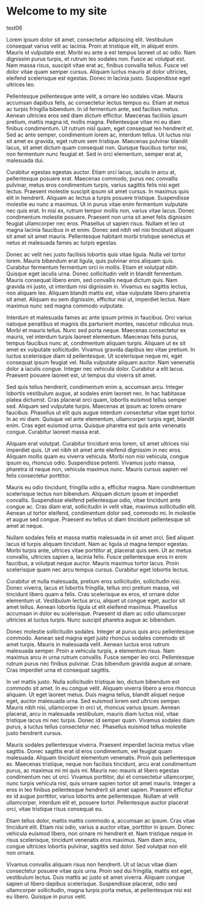 # Welcome to my site

test06

Lorem ipsum dolor sit amet, consectetur adipiscing elit. Vestibulum consequat varius velit ac lacinia. Proin at tristique elit, in aliquet enim. Mauris id vulputate erat. Morbi eu ante a est tempus laoreet ut ac odio. Nam dignissim purus turpis, et rutrum leo sodales non. Fusce ac volutpat est. Nam massa risus, suscipit vitae erat ac, finibus convallis tellus. Fusce vel dolor vitae quam semper cursus. Aliquam luctus mauris at dolor ultricies, eleifend scelerisque est egestas. Donec in lacinia justo. Suspendisse eget ultrices leo.

Pellentesque pellentesque ante velit, a ornare leo sodales vitae. Mauris accumsan dapibus felis, ac consectetur lectus tempus eu. Etiam at metus ac turpis fringilla bibendum. In id fermentum ante, sed facilisis metus. Aenean ultricies eros sed diam dictum efficitur. Maecenas facilisis ipsum pretium, mattis magna id, mollis magna. Pellentesque vitae mi eu diam finibus condimentum. Ut rutrum nisl quam, eget consequat leo hendrerit et. Sed ac ante semper, condimentum lorem ac, interdum tellus. Ut luctus nisi sit amet ex gravida, eget rutrum sem tristique. Maecenas pulvinar blandit lacus, sit amet dictum quam consequat non. Quisque faucibus tortor nisi, non fermentum nunc feugiat et. Sed in orci elementum, semper erat at, malesuada dui.

Curabitur egestas egestas auctor. Etiam orci lacus, iaculis in arcu at, pellentesque posuere erat. Maecenas commodo, purus nec convallis pulvinar, metus eros condimentum turpis, varius sagittis felis nisi eget lectus. Praesent molestie suscipit ipsum sit amet cursus. In maximus quis elit in hendrerit. Aliquam ac lectus a turpis posuere tristique. Suspendisse molestie eu nunc a maximus. Ut in purus vitae enim fermentum vulputate nec quis erat. In nisi ex, rutrum tempor mollis non, varius vitae lacus. Donec condimentum molestie posuere. Praesent non urna sit amet felis dignissim feugiat ullamcorper nec eros. Phasellus ut sapien risus. Nullam et leo ut magna lacinia faucibus in et enim. Donec sed nibh vel nisi tincidunt aliquam sit amet sit amet mauris. Pellentesque habitant morbi tristique senectus et netus et malesuada fames ac turpis egestas.

Donec ac velit nec justo facilisis lobortis quis vitae ligula. Nulla vel tortor lorem. Mauris bibendum erat ligula, quis pulvinar eros aliquam quis. Curabitur fermentum fermentum orci in mollis. Etiam et volutpat nibh. Quisque eget iaculis urna. Donec sollicitudin velit in blandit fermentum. Mauris consequat libero enim, sed convallis neque dictum quis. Nam gravida mi justo, ut interdum nisi dignissim in. Vivamus eu sagittis lectus, non aliquam leo. Aliquam blandit mattis est, vitae vulputate libero pharetra sit amet. Aliquam eu sem dignissim, efficitur nisi ut, imperdiet lectus. Nam maximus nunc sed magna commodo vulputate.

Interdum et malesuada fames ac ante ipsum primis in faucibus. Orci varius natoque penatibus et magnis dis parturient montes, nascetur ridiculus mus. Morbi et mauris tellus. Nunc sed porta neque. Maecenas consectetur ex mauris, vel interdum turpis laoreet elementum. Maecenas felis purus, tempus faucibus nunc at, condimentum aliquam turpis. Aliquam ut ex sit amet ex vulputate sollicitudin. Vivamus gravida dapibus leo vitae pretium. In luctus scelerisque diam id pellentesque. Ut scelerisque neque mi, eget consequat ipsum feugiat vel. Nulla vulputate aliquam auctor. Nam venenatis dolor a iaculis congue. Integer nec vehicula dolor. Curabitur a elit lacus. Praesent posuere laoreet est, ut tempus dui viverra sit amet.

Sed quis tellus hendrerit, condimentum enim a, accumsan arcu. Integer lobortis vestibulum augue, at sodales enim laoreet nec. In hac habitasse platea dictumst. Cras placerat orci quam, lobortis euismod tellus semper sed. Aliquam sed vulputate turpis. Maecenas at ipsum ac lorem ornare faucibus. Phasellus ut elit quis augue interdum consectetur vitae eget tortor. In ac mi diam. Quisque vel ante elementum, ullamcorper turpis eget, blandit enim. Cras eget euismod urna. Quisque pharetra est quis ante venenatis congue. Curabitur laoreet massa erat.

Aliquam erat volutpat. Curabitur tincidunt eros lorem, sit amet ultrices nisi imperdiet quis. Ut vel nibh sit amet ante eleifend dignissim in nec eros. Aliquam mollis quam eu viverra vehicula. Morbi non nisi vehicula, congue ipsum eu, rhoncus odio. Suspendisse potenti. Vivamus justo massa, pharetra id neque non, vehicula maximus nunc. Mauris cursus sapien vel felis consectetur porttitor.

Mauris eu odio tincidunt, fringilla odio a, efficitur magna. Nam condimentum scelerisque lectus non bibendum. Aliquam dictum ipsum et imperdiet convallis. Suspendisse eleifend pellentesque odio, vitae tincidunt ante congue ac. Cras diam erat, sollicitudin in velit vitae, maximus sollicitudin elit. Aenean ut tortor eleifend, condimentum dolor sed, commodo mi. In molestie et augue sed congue. Praesent eu tellus ut diam tincidunt pellentesque sit amet at neque.

Nullam sodales felis et massa mattis malesuada in sit amet orci. Sed aliquet lacus id turpis aliquam tincidunt. Nam ac ligula ut magna tempor egestas. Morbi turpis ante, ultrices vitae porttitor at, placerat quis sem. Ut ac metus convallis, ultricies sapien a, lacinia felis. Fusce pellentesque eros in enim faucibus, a volutpat neque auctor. Mauris maximus tortor lacus. Proin scelerisque quam nec arcu tempus cursus. Curabitur eget lobortis lectus.

Curabitur et nulla malesuada, pretium eros sollicitudin, sollicitudin nisi. Donec viverra, lacus et lobortis fringilla, tellus orci pretium massa, vel tincidunt libero quam a felis. Cras scelerisque ex eros, et ornare dolor elementum ut. Vestibulum lectus arcu, aliquet ut congue eget, auctor sit amet tellus. Aenean lobortis ligula ut elit eleifend maximus. Phasellus accumsan in dolor eu scelerisque. Praesent id diam ac odio ullamcorper ultricies at luctus turpis. Nunc suscipit pharetra augue ac bibendum.

Donec molestie sollicitudin sodales. Integer at purus quis arcu pellentesque commodo. Aenean sed magna eget justo rhoncus sodales commodo sit amet turpis. Mauris in malesuada velit. Aenean luctus eros rutrum malesuada semper. Proin a vehicula turpis, a elementum risus. Nam maximus arcu in urna rutrum convallis. Fusce semper leo orci. Pellentesque rutrum purus nec finibus pulvinar. Cras bibendum gravida augue at ornare. Cras imperdiet urna et consequat sagittis.

In vel mattis justo. Nulla sollicitudin tristique leo, dictum bibendum est commodo sit amet. In eu congue velit. Aliquam viverra libero a eros rhoncus aliquam. Ut eget laoreet metus. Duis magna tellus, blandit aliquet neque eget, auctor malesuada urna. Sed euismod lorem sed ultrices semper. Mauris nibh nisi, ullamcorper in orci ut, rhoncus varius ipsum. Aenean placerat, arcu in malesuada vestibulum, mauris diam luctus nisl, vitae tristique lacus mi nec turpis. Donec id semper quam. Vivamus sodales diam purus, a luctus tellus consectetur nec. Phasellus euismod tellus molestie justo hendrerit cursus.

Mauris sodales pellentesque viverra. Praesent imperdiet lacinia metus vitae sagittis. Donec sagittis erat id eros condimentum, vel feugiat quam malesuada. Aliquam tincidunt elementum venenatis. Proin quis pellentesque ex. Maecenas tristique, neque non facilisis tincidunt, arcu erat condimentum purus, ac maximus mi mi quis mi. Mauris nec mauris at libero egestas condimentum nec ut orci. Vivamus porttitor, dui et consectetur ullamcorper, nunc turpis vehicula nisl, quis ornare sapien tortor sit amet mauris. Integer a eros in leo finibus pellentesque hendrerit sit amet sapien. Praesent efficitur ex id augue porttitor, varius lobortis ante pellentesque. Nullam at velit ullamcorper, interdum elit et, posuere tortor. Pellentesque auctor placerat orci, vitae tristique risus consequat eu.

Etiam tellus dolor, mattis mattis commodo a, accumsan ac ipsum. Cras vitae tincidunt elit. Etiam nisi odio, varius a auctor vitae, porttitor in ipsum. Donec vehicula euismod libero, non ornare mi hendrerit et. Nam tristique neque in risus scelerisque, tincidunt venenatis eros maximus. Nam diam arcu, congue ultricies lobortis pulvinar, sagittis sed dolor. Sed volutpat non elit non ornare.

Vivamus convallis aliquam risus non hendrerit. Ut ut lacus vitae diam consectetur posuere vitae quis urna. Proin sed dui fringilla, mattis est eget, vestibulum lectus. Duis mattis ac justo sit amet viverra. Aliquam congue sapien ut libero dapibus scelerisque. Suspendisse placerat, odio sed ullamcorper sollicitudin, magna turpis porta metus, at pellentesque nisi est eu libero. Quisque in purus velit.